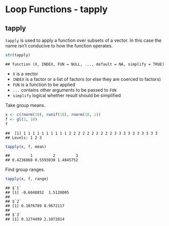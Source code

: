 Loop Functions - tapply
================

## tapply

`tapply` is used to apply a function over subsets of a vector. In this
case the name isn’t conducive to how the function operates.

``` r
str(tapply)
```

    ## function (X, INDEX, FUN = NULL, ..., default = NA, simplify = TRUE)

-   `X` is a vector
-   `INDEX` is a factor or a list of factors (or else they are coerced
    to factors)
-   `FUN` is a function to be applied
-   `...` contains other arguments to be passed to `FUN`
-   `simplify` logical whether result should be simplified

Take group means.

``` r
x <- c(rnorm(10), runif(10), rnorm(10, 1))
f <- gl(3, 10)
f
```

    ##  [1] 1 1 1 1 1 1 1 1 1 1 2 2 2 2 2 2 2 2 2 2 3 3 3 3 3 3 3 3 3 3
    ## Levels: 1 2 3

``` r
tapply(x, f, mean)
```

    ##         1         2         3 
    ## 0.4236868 0.5593030 1.4045752

Find group ranges.

``` r
tapply(x, f, range)
```

    ## $`1`
    ## [1] -0.6048852  1.5128005
    ## 
    ## $`2`
    ## [1] 0.1076789 0.9672117
    ## 
    ## $`3`
    ## [1] 0.1274499 2.1072814
